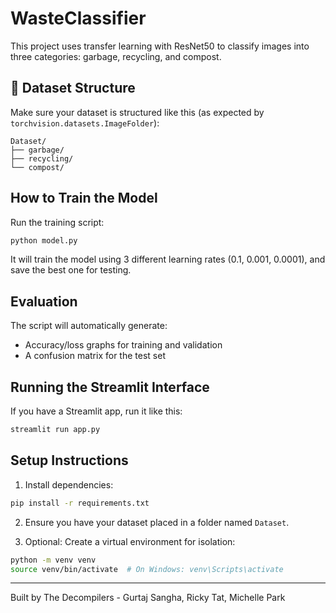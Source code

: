 # WasteClassifier

This project uses transfer learning with ResNet50 to classify images into three categories: garbage, recycling, and compost.

## 📁 Dataset Structure
Make sure your dataset is structured like this (as expected by `torchvision.datasets.ImageFolder`):
```
Dataset/
├── garbage/
├── recycling/
└── compost/
```

##  How to Train the Model
Run the training script:
```bash
python model.py
```
It will train the model using 3 different learning rates (0.1, 0.001, 0.0001), and save the best one for testing.

##  Evaluation
The script will automatically generate:
- Accuracy/loss graphs for training and validation
- A confusion matrix for the test set

##  Running the Streamlit Interface
If you have a Streamlit app, run it like this:
```bash
streamlit run app.py
```

##  Setup Instructions
1. Install dependencies:
```bash
pip install -r requirements.txt
```

2. Ensure you have your dataset placed in a folder named `Dataset`.

3. Optional: Create a virtual environment for isolation:
```bash
python -m venv venv
source venv/bin/activate  # On Windows: venv\Scripts\activate
```

---
Built by The Decompilers - Gurtaj Sangha, Ricky Tat, Michelle Park
